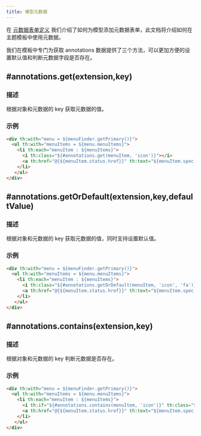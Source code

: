 ```yaml
---
title: 模型元数据
---
```


在 [元数据表单定义](../annotations-form.md) 我们介绍了如何为模型添加元数据表单，此文档将介绍如何在主题模板中使用元数据。

我们在模板中专门为获取 annotations 数据提供了三个方法，可以更加方便的设置默认值和判断元数据字段是否存在。

## #annotations.get(extension,key)

### 描述

根据对象和元数据的 key 获取元数据的值。

### 示例

```html {4}
<div th:with="menu = ${menuFinder.getPrimary()}">
  <ul th:with="menuItems = ${menu.menuItems}">
    <li th:each="menuItem : ${menuItems}">
      <i th:class="${#annotations.get(menuItem, 'icon')}"></i>
      <a th:href="@{${menuItem.status.href}}" th:text="${menuItem.spec.displayName}"></a>
    </li>
   </ul>
</div>
```

## #annotations.getOrDefault(extension,key,defaultValue)

### 描述

根据对象和元数据的 key 获取元数据的值，同时支持设置默认值。

### 示例

```html {4}
<div th:with="menu = ${menuFinder.getPrimary()}">
  <ul th:with="menuItems = ${menu.menuItems}">
    <li th:each="menuItem : ${menuItems}">
      <i th:class="${#annotations.getOrDefault(menuItem, 'icon', 'fa')}"></i>
      <a th:href="@{${menuItem.status.href}}" th:text="${menuItem.spec.displayName}"></a>
    </li>
   </ul>
</div>
```

## #annotations.contains(extension,key)

### 描述

根据对象和元数据的 key 判断元数据是否存在。

### 示例

```html {4}
<div th:with="menu = ${menuFinder.getPrimary()}">
  <ul th:with="menuItems = ${menu.menuItems}">
    <li th:each="menuItem : ${menuItems}">
      <i th:if="${#annotations.contains(menuItem, 'icon')}" th:class="${#annotations.get(menuItem, 'icon')}"></i>
      <a th:href="@{${menuItem.status.href}}" th:text="${menuItem.spec.displayName}"></a>
    </li>
   </ul>
</div>
```
